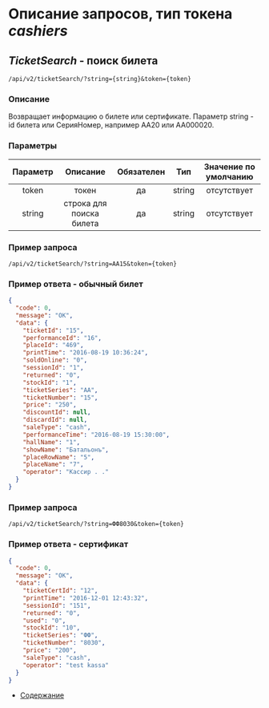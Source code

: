 Описание запросов, тип токена _cashiers_
========================================

_TicketSearch_ - поиск билета
-----------------------------
`/api/v2/ticketSearch/?string={string}&token={token}`

### Описание
Возвращает информацию о билете или сертификате.
Параметр string - id билета или СерияНомер, например АА20 или АА000020.

### Параметры
| Параметр 	|        Описание       	| Обязателен 	|   Тип  	| Значение по умолчанию 	|
|:--------:	|:---------------------:	|:----------:	|:------:	|:---------------------:	|
|   token  	|         токен         	|     да     	| string 	|      отсутствует      	|
|   string 	| строка для поиска билета 	|     да     	| string 	|      отсутствует      	|

### Пример запроса 
`/api/v2/ticketSearch/?string=АА15&token={token}`

### Пример ответа - обычный билет
```json
{
  "code": 0,
  "message": "OK",
  "data": {
    "ticketId": "15",
    "performanceId": "16",
    "placeId": "469",
    "printTime": "2016-08-19 10:36:24",
    "soldOnline": "0",
    "sessionId": "1",
    "returned": "0",
    "stockId": "1",
    "ticketSeries": "АА",
    "ticketNumber": "15",
    "price": "250",
    "discountId": null,
    "discardId": null,
    "saleType": "cash",
    "performanceTime": "2016-08-19 15:30:00",
    "hallName": "1",
    "showName": "Батальонъ",
    "placeRowName": "5",
    "placeName": "7",
    "operator": "Кассир . ."
  }
}
```

### Пример запроса 
`/api/v2/ticketSearch/?string=ФФ8030&token={token}`

### Пример ответа - сертификат
```json
{
  "code": 0,
  "message": "OK",
  "data": {
    "ticketCertId": "12",
    "printTime": "2016-12-01 12:43:32",
    "sessionId": "151",
    "returned": "0",
    "used": "0",
    "stockId": "10",
    "ticketSeries": "ФФ",
    "ticketNumber": "8030",
    "price": "200",
    "saleType": "cash",
    "operator": "test kassa"
  }
}
```

* [Содержание](../index)
